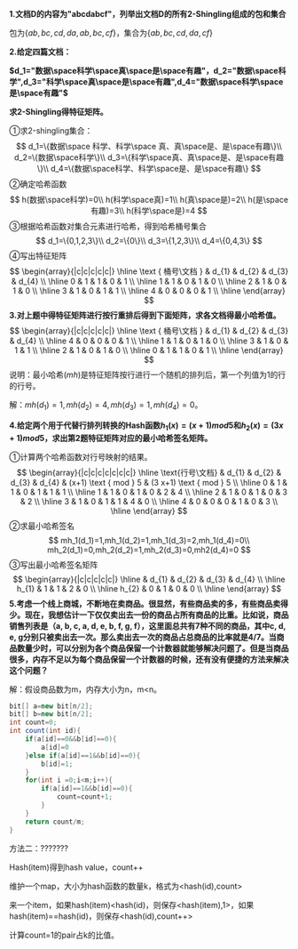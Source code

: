 **1.文档D的内容为"abcdabcf"，列举出文档D的所有2-Shingling组成的包和集合**

包为$\{ab,bc,cd,da,ab,bc,cf\}$，集合为$\{ab,bc,cd,da,cf\}$

**2.给定四篇文档：**

**$d_1="数据\space科学\space真\space是\space有趣"，d_2="数据\space科学",d_3="科学\space真\space是\space有趣",d_4="数据\space科学\space是\space有趣"$**

**求2-Shingling得特征矩阵。**

①求2-shingling集合：
$$
d_1=\{数据\space 科学、科学\space 真、真\space是、是\space有趣\}\\
d_2=\{数据\space科学\}\\
d_3=\{科学\space真、真\space是、是\space有趣\}\\
d_4=\{数据\space科学、科学\space是、是\space有趣\}
$$
②确定哈希函数
$$
h(数据\space科学)=0\\
h(科学\space真)=1\\
h(真\space是)=2\\
h(是\space有趣)=3\\
h(科学\space是)=4
$$
③根据哈希函数对集合元素进行哈希，得到哈希桶号集合
$$
d_1=\{0,1,2,3\}\\
d_2=\{0\}\\
d_3=\{1,2,3\}\\
d_4=\{0,4,3\}
$$
④写出特征矩阵
$$
\begin{array}{|c|c|c|c|c|}
\hline \text { 桶号\文档 } & d_{1} & d_{2} & d_{3} & d_{4} \\
\hline 0 & 1 & 1 & 0 & 1 \\
\hline 1 & 1 & 0 & 1 & 0 \\
\hline 2 & 1 & 0 & 1 & 0 \\
\hline 3 & 1 & 0 & 1 & 1 \\
\hline 4 & 0 & 0 & 0 & 1 \\
\hline
\end{array}
$$
**3.对上题中得特征矩阵进行按行重排后得到下面矩阵，求各文档得最小哈希值。**
$$
\begin{array}{|c|c|c|c|c|}
\hline \text { 桶号\文档 } & d_{1} & d_{2} & d_{3} & d_{4} \\
\hline 4 & 0 & 0 & 0 & 1 \\
\hline 1 & 1 & 0 & 1 & 0 \\
\hline 3 & 1 & 0 & 1 & 1 \\
\hline 2 & 1 & 0 & 1 & 0 \\
\hline 0 & 1 & 1 & 0 & 1 \\
\hline
\end{array}
$$
说明：最小哈希($mh$)是特征矩阵按行进行一个随机的排列后，第一个列值为1的行的行号。

解：$mh(d_1)=1,mh(d_2)=4,mh(d_3)=1,mh(d_4)=0$。

**4.给定两个用于代替行排列转换的Hash函数$h_1(x)=(x+1)mod5$和$h_2(x)=(3x+1)mod5$，求出第2题特征矩阵对应的最小哈希签名矩阵。**

①计算两个哈希函数对行号映射的结果。
$$
\begin{array}{|c|c|c|c|c|c|c|}
\hline \text{行号\文档} & d_{1} & d_{2} & d_{3} & d_{4} & (x+1) \text { mod } 5 & (3 x+1) \text { mod } 5 \\
\hline 0 & 1 & 1 & 0 & 1 & 1 & 1 \\
\hline 1 & 1 & 0 & 1 & 0 & 2 & 4 \\
\hline 2 & 1 & 0 & 1 & 0 & 3 & 2 \\
\hline 3 & 1 & 0 & 1 & 1 & 4 & 0 \\
\hline 4 & 0 & 0 & 0 & 1 & 0 & 3 \\
\hline
\end{array}
$$
②求最小哈希签名
$$
mh_1(d_1)=1,mh_1(d_2)=1,mh_1(d_3)=2,mh_1(d_4)=0\\
mh_2(d_1)=0,mh_2(d_2)=1,mh_2(d_3)=0,mh2(d_4)=0
$$
③写出最小哈希签名矩阵
$$
\begin{array}{|c|c|c|c|c|}
\hline & d_{1} & d_{2} & d_{3} & d_{4} \\
\hline h_{1} & 1 & 1 & 2 & 0 \\
\hline h_{2} & 0 & 1 & 0 & 0 \\
\hline
\end{array}
$$
**5.考虑一个线上商城，不断地在卖商品。很显然，有些商品卖的多，有些商品卖得少。现在，我想估计一下仅仅卖出去一份的商品占所有商品的比重。比如说，商品销售列表是（a, b, c, a, d, e, b, f, g, f），这里面总共有7种不同的商品，其中c, d, e, g分别只被卖出去一次。那么卖出去一次的商品占总商品的比率就是4/7。当商品数量少时，可以分别为各个商品保留一个计数器就能够解决问题了。但是当商品很多，内存不足以为每个商品保留一个计数器的时候，还有没有便捷的方法来解决这个问题？**

解：假设商品数为m，内存大小为n，m<n。

```java
bit[] a=new bit[n/2];
bit[] b=new bit[n/2];
int count=0;
int count(int id){
	if(a[id]==0&&b[id]==0){
        a[id]=0
    }else if(a[id]==1&&b[id]==0){
        b[id]=1;
    }
    for(int i =0;i<m;i++){
        if(a[id]==1&&b[id]==0){
            count=count+1;
        }
    }
    return count/m;
}
```

方法二：???????

Hash(item)得到hash value，count++

维护一个map，大小为hash函数的数量k，格式为<hash(id),count>

来一个item，如果hash(item)<hash(id)，则保存<hash(item),1>，如果hash(item)==hash(id)，则保存<hash(id),count++>

计算count=1的pair占k的比值。




